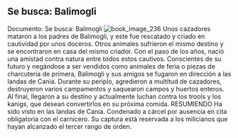 ## Se busca: Balimogli
Documento: Se busca: Balimogli
![book_image_236](https://media.discordapp.net/attachments/1105643336989159555/1105648089185931355/236.jpg)
Unos cazadores mataron a los padres de Balimogli, y este fue rescatado y criado en cautividad por unos doceros. Otros animales sufrieron el mismo destino y se encontraron en casa del mismo criador. Con el paso de los años, nació una amistad contra natura entre todos estos cautivos.
Conscientes de su futuro y negándose a ser vendidos como animales de feria o piezas de charcutería de primera, Balimogli y sus amigos se fugaron en dirección a las landas de Cania.
Durante su periplo, agredieron a multitud de cazadores, destruyeron varios campamentos y saquearon campos y huertos enteros.
Al final, llegaron a su destino y actualmente luchan contra los trools y los kanigs, que desean convertirlos en su próxima comida.
RESUMIENDO
Ha sido visto en las landas de Cania.
Condenado a cárcel por ausencia en cita obligatoria con el carnicero.
Su captura está reservada a los milicianos que hayan alcanzado el tercer rango de orden.
